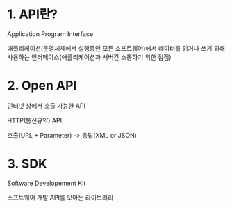 # 1. API란?

Application Program Interface

애플리케이션(운영체제에서 실행중인 모든 소프트웨어)에서 데이터를 읽거나 쓰기 위해 사용하는 인터페이스(애플리케이션과 서버간 소통하기 위한 접점)



# 2.  Open API

인터넷 상에서 호출 가능한 API

HTTP(통신규약) API

호출(URL + Parameter) -> 응답(XML or JSON)



# 3. SDK

Software Developement Kit

소프트웨어 개발 API를 모아둔 라이브러리